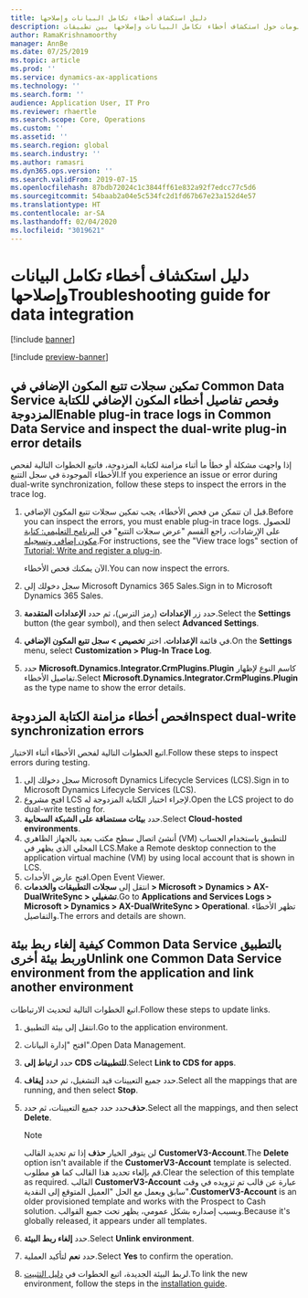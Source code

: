 ```yaml
---
title: دليل استكشاف أخطاء تكامل البيانات وإصلاحها
description: يوفر هذا الموضوع معلومات حول استكشاف أخطاء تكامل البيانات وإصلاحها بين تطبيقات Finance and Operations وCommon Data Service.
author: RamaKrishnamoorthy
manager: AnnBe
ms.date: 07/25/2019
ms.topic: article
ms.prod: ''
ms.service: dynamics-ax-applications
ms.technology: ''
ms.search.form: ''
audience: Application User, IT Pro
ms.reviewer: rhaertle
ms.search.scope: Core, Operations
ms.custom: ''
ms.assetid: ''
ms.search.region: global
ms.search.industry: ''
ms.author: ramasri
ms.dyn365.ops.version: ''
ms.search.validFrom: 2019-07-15
ms.openlocfilehash: 87bdb72024c1c3844ff61e832a92f7edcc77c5d6
ms.sourcegitcommit: 54baab2a04e5c534fc2d1fd67b67e23a152d4e57
ms.translationtype: HT
ms.contentlocale: ar-SA
ms.lasthandoff: 02/04/2020
ms.locfileid: "3019621"
---
```

# <a name="troubleshooting-guide-for-data-integration"></a><span data-ttu-id="30b34-103">دليل استكشاف أخطاء تكامل البيانات وإصلاحها</span><span class="sxs-lookup"><span data-stu-id="30b34-103">Troubleshooting guide for data integration</span></span>

[!include [banner](../../includes/banner.md)]

[!include [preview-banner](../../includes/preview-banner.md)]

## <a name="enable-plug-in-trace-logs-in-common-data-service-and-inspect-the-dual-write-plug-in-error-details"></a><span data-ttu-id="30b34-104">تمكين سجلات تتبع المكون الإضافي في Common Data Service وفحص تفاصيل أخطاء المكون الإضافي للكتابة المزدوجة</span><span class="sxs-lookup"><span data-stu-id="30b34-104">Enable plug-in trace logs in Common Data Service and inspect the dual-write plug-in error details</span></span>

<span data-ttu-id="30b34-105">إذا واجهت مشكلة أو خطأ ما أثناء مزامنة لكتابة المزدوجة، فاتبع الخطوات التالية لفحص الأخطاء الموجودة في سجل التتبع.</span><span class="sxs-lookup"><span data-stu-id="30b34-105">If you experience an issue or error during dual-write synchronization, follow these steps to inspect the errors in the trace log.</span></span>

1. <span data-ttu-id="30b34-106">قبل ان تتمكن من فحص الأخطاء، يجب تمكين سجلات تتبع المكون الإضافي.</span><span class="sxs-lookup"><span data-stu-id="30b34-106">Before you can inspect the errors, you must enable plug-in trace logs.</span></span> <span data-ttu-id="30b34-107">للحصول على الإرشادات، راجع القسم "عرض سجلات التتبع" في [البرنامج التعليمي: كتابة مكون إضافي وتسجيله](https://docs.microsoft.com/powerapps/developer/common-data-service/tutorial-write-plug-in#view-trace-logs).</span><span class="sxs-lookup"><span data-stu-id="30b34-107">For instructions, see the "View trace logs" section of [Tutorial: Write and register a plug-in](https://docs.microsoft.com/powerapps/developer/common-data-service/tutorial-write-plug-in#view-trace-logs).</span></span>

    <span data-ttu-id="30b34-108">الآن يمكنك فحص الأخطاء.</span><span class="sxs-lookup"><span data-stu-id="30b34-108">You can now inspect the errors.</span></span>

2. <span data-ttu-id="30b34-109">سجل دخولك إلى Microsoft Dynamics 365 Sales.</span><span class="sxs-lookup"><span data-stu-id="30b34-109">Sign in to Microsoft Dynamics 365 Sales.</span></span>
3. <span data-ttu-id="30b34-110">حدد زر **الإعدادات** (رمز الترس)، ثم حدد **الإعدادات المتقدمة**.</span><span class="sxs-lookup"><span data-stu-id="30b34-110">Select the **Settings** button (the gear symbol), and then select **Advanced Settings**.</span></span>
4. <span data-ttu-id="30b34-111">في قائمة **الإعدادات**، اختر **تخصيص \> سجل تتبع المكون الإضافي**.</span><span class="sxs-lookup"><span data-stu-id="30b34-111">On the **Settings** menu, select **Customization \> Plug-In Trace Log**.</span></span>
5. <span data-ttu-id="30b34-112">حدد **Microsoft.Dynamics.Integrator.CrmPlugins.Plugin** كاسم النوع لإظهار تفاصيل الأخطاء.</span><span class="sxs-lookup"><span data-stu-id="30b34-112">Select **Microsoft.Dynamics.Integrator.CrmPlugins.Plugin** as the type name to show the error details.</span></span>

## <a name="inspect-dual-write-synchronization-errors"></a><span data-ttu-id="30b34-113">فحص أخطاء مزامنة الكتابة المزدوجة</span><span class="sxs-lookup"><span data-stu-id="30b34-113">Inspect dual-write synchronization errors</span></span>

<span data-ttu-id="30b34-114">اتبع الخطوات التالية لفحص الأخطاء أثناء الاختبار.</span><span class="sxs-lookup"><span data-stu-id="30b34-114">Follow these steps to inspect errors during testing.</span></span>

1. <span data-ttu-id="30b34-115">سجل دخولك إلى Microsoft Dynamics Lifecycle Services (LCS).</span><span class="sxs-lookup"><span data-stu-id="30b34-115">Sign in to Microsoft Dynamics Lifecycle Services (LCS).</span></span>
2. <span data-ttu-id="30b34-116">افتح مشروع LCS لإجراء اختبار الكتابة المزدوجة له.</span><span class="sxs-lookup"><span data-stu-id="30b34-116">Open the LCS project to do dual-write testing for.</span></span>
3. <span data-ttu-id="30b34-117">حدد **بيئات مستضافة على الشبكة السحابية**.</span><span class="sxs-lookup"><span data-stu-id="30b34-117">Select **Cloud-hosted environments**.</span></span>
4. <span data-ttu-id="30b34-118">أنشئ اتصال سطح مكتب بعيد بالجهاز الظاهري (VM) للتطبيق باستخدام الحساب المحلي الذي يظهر في LCS.</span><span class="sxs-lookup"><span data-stu-id="30b34-118">Make a Remote desktop connection to the application virtual machine (VM) by using local account that is shown in LCS.</span></span>
5. <span data-ttu-id="30b34-119">افتح عارض الأحداث.</span><span class="sxs-lookup"><span data-stu-id="30b34-119">Open Event Viewer.</span></span> 
6. <span data-ttu-id="30b34-120">انتقل إلى **سجلات التطبيقات والخدمات \> Microsoft \> Dynamics \> AX-DualWriteSync \> تشغيلي‏‎**.</span><span class="sxs-lookup"><span data-stu-id="30b34-120">Go to **Applications and Services Logs \> Microsoft \> Dynamics \> AX-DualWriteSync \> Operational**.</span></span> <span data-ttu-id="30b34-121">تظهر الأخطاء والتفاصيل.</span><span class="sxs-lookup"><span data-stu-id="30b34-121">The errors and details are shown.</span></span>

## <a name="unlink-one-common-data-service-environment-from-the-application-and-link-another-environment"></a><span data-ttu-id="30b34-122">كيفية إلغاء ربط بيئة Common Data Service بالتطبيق وربط بيئة أخرى</span><span class="sxs-lookup"><span data-stu-id="30b34-122">Unlink one Common Data Service environment from the application and link another environment</span></span>

<span data-ttu-id="30b34-123">اتبع الخطوات التالية لتحديث الارتباطات.</span><span class="sxs-lookup"><span data-stu-id="30b34-123">Follow these steps to update links.</span></span>

1. <span data-ttu-id="30b34-124">انتقل إلى بيئة التطبيق.</span><span class="sxs-lookup"><span data-stu-id="30b34-124">Go to the application environment.</span></span>
2. <span data-ttu-id="30b34-125">افتح "إدارة البيانات".</span><span class="sxs-lookup"><span data-stu-id="30b34-125">Open Data Management.</span></span>
3. <span data-ttu-id="30b34-126">حدد **ارتباط إلى CDS للتطبيقات**.</span><span class="sxs-lookup"><span data-stu-id="30b34-126">Select **Link to CDS for apps**.</span></span>
4. <span data-ttu-id="30b34-127">حدد جميع التعيينات قيد التشغيل، ثم حدد **إيقاف**.</span><span class="sxs-lookup"><span data-stu-id="30b34-127">Select all the mappings that are running, and then select **Stop**.</span></span>
5. <span data-ttu-id="30b34-128">حدد حدد جميع التعيينات، ثم حدد‏‎**حذف**.</span><span class="sxs-lookup"><span data-stu-id="30b34-128">Select all the mappings, and then select **Delete**.</span></span>

    > [!NOTE]
    > <span data-ttu-id="30b34-129">لن يتوفر الخيار **حذف** إذا تم تحديد القالب **CustomerV3-Account**.</span><span class="sxs-lookup"><span data-stu-id="30b34-129">The **Delete** option isn't available if the **CustomerV3-Account** template is selected.</span></span> <span data-ttu-id="30b34-130">قم بإلغاء تحديد هذا القالب كما هو مطلوب.</span><span class="sxs-lookup"><span data-stu-id="30b34-130">Clear the selection of this template as required.</span></span> <span data-ttu-id="30b34-131">القالب **CustomerV3-Account** عبارة عن قالب تم تزويده في وقت سابق ويعمل مع الحل "العميل المتوقع إلى النقدية".</span><span class="sxs-lookup"><span data-stu-id="30b34-131">**CustomerV3-Account** is an older provisioned template and works with the Prospect to Cash solution.</span></span> <span data-ttu-id="30b34-132">وبسبب إصداره بشكل عمومي، يظهر تحت جميع القوالب.</span><span class="sxs-lookup"><span data-stu-id="30b34-132">Because it's globally released, it appears under all templates.</span></span>

6. <span data-ttu-id="30b34-133">حدد **إلغاء ربط البيئة**.</span><span class="sxs-lookup"><span data-stu-id="30b34-133">Select **Unlink environment**.</span></span>
7. <span data-ttu-id="30b34-134">حدد **نعم** لتأكيد العملية.</span><span class="sxs-lookup"><span data-stu-id="30b34-134">Select **Yes** to confirm the operation.</span></span>
8. <span data-ttu-id="30b34-135">لربط البيئة الجديدة، اتبع الخطوات في [دليل التثبيت](https://aka.ms/dualwrite-docs).</span><span class="sxs-lookup"><span data-stu-id="30b34-135">To link the new environment, follow the steps in the [installation guide](https://aka.ms/dualwrite-docs).</span></span>
